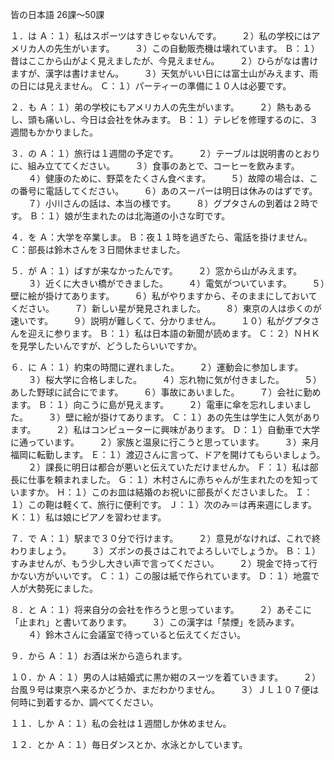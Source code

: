 皆の日本語
26課～50課

１．は
Ａ：１）私はスポーツはすきじゃないんです。
　　２）私の学校にはアメリカ人の先生がいます。
　　３）この自動販売機は壊れています。
Ｂ：１）昔はここから山がよく見えましたが、今見えません。
　　２）ひらがなは書けますが、漢字は書けません。
　　３）天気がいい日には富士山がみえます、雨の日には見えません。
Ｃ：１）パーティーの準備に１０人は必要です。

２．も
Ａ：１）弟の学校にもアメリカ人の先生がいます。
　　２）熱もあるし、頭も痛いし、今日は会社を休みます。
Ｂ：１）テレビを修理するのに、３週間もかかりました。

３．の
Ａ：１）旅行は１週間の予定です。
　　２）テーブルは説明書のとおりに、組み立ててください。
　　３）食事のあとで、コーヒーを飲みます。
　　４）健康のために、野菜をたくさん食べます。
　　５）故障の場合は、この番号に電話してください。
　　６）あのスーパーは明日は休みのはずです。
　　７）小川さんの話は、本当の様です。
　　８）グプタさんの到着は２時です。
Ｂ：１）娘が生まれたのは北海道の小さな町です。

４．を
Ａ：大学を卒業しま。
Ｂ：夜１１時を過ぎたら、電話を掛けません。
Ｃ：部長は鈴木さんを３日間休ませました。

５．が
Ａ：１）ばすが来なかったんです。
　　２）窓から山がみえます。
　　３）近くに大きい橋ができました。
　　４）電気がついています。
　　５）壁に絵が掛けてあります。
　　６）私がやりますから、そのままにしておいてください。
　　７）新しい星が発見されました。
　　８）東京の人は歩くのが速いです。
　　９）説明が難しくて、分かりません。
　　１０）私がグプタさんを迎えに参ります。
Ｂ：１）私は日本語の新聞が読めます。
Ｃ：２）ＮＨＫを見学したいんですが、どうしたらいいですか。

６．に
Ａ：１）約束の時間に遅れました。
　　２）運動会に参加します。
　　３）桜大学に合格しました。
　　４）忘れ物に気が付きました。
　　５）あした野球に試合にでます。
　　６）事故にあいました。
　　７）会社に勤めます。
Ｂ：１）向こうに島が見えます。
　　２）電車に傘を忘れしまいました。
　　３）壁に絵が掛けてあります。
Ｃ：１）あの先生は学生に人気があります。
　　２）私はコンピューターに興味があります。
Ｄ：１）自動車で大学に通っています。
　　２）家族と温泉に行こうと思っています。
　　３）来月福岡に転勤します。
Ｅ：１）渡辺さんに言って、ドアを開けてもらいましょう。
　　２）課長に明日は都合が悪いと伝えていただけませんか。
Ｆ：１）私は部長に仕事を頼まれました。
Ｇ：１）木村さんに赤ちゃんが生まれたのを知っていますか。
Ｈ：１）このお皿は結婚のお祝いに部長がくださいました。
Ｉ：１）この鞄は軽くて、旅行に便利です。
Ｊ：１）次のみ＝は再来週にします。
Ｋ：１）私は娘にピアノを習わせます。

７．で
Ａ：１）駅まで３０分で行けます。
　　２）意見がなければ、これで終わりましょう。
　　３）ズボンの長さはこれでよろしいでしょうか。
Ｂ：１）すみませんが、もう少し大きい声で言ってください。
　　２）現金で持って行かない方がいいです。
Ｃ：１）この服は紙で作られています。
Ｄ：１）地震で人が大勢死にました。

８．と
Ａ：１）将来自分の会社を作ろうと思っています。
　　２）あそこに「止まれ」と書いてあります。
　　３）この漢字は「禁煙」を読みます。
　　４）鈴木さんに会議室で待っていると伝えてください。

９．から
Ａ：１）お酒は米から造られます。

１０．か
Ａ：１）男の人は結婚式に黒か紺のスーツを着ていきます。
　　２）台風９号は東京へ来るかどうか、まだわかりません。
　　３）ＪＬ１０７便は何時に到着するか、調べてください。

１１．しか
Ａ：１）私の会社は１週間しか休めません。

１２．とか
Ａ：１）毎日ダンスとか、水泳とかしています。
